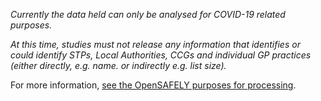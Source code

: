 *Currently the data held can only be analysed for COVID-19 related purposes.*

*At this time, studies must not release any information that identifies or could identify STPs, Local Authorities, CCGs and individual GP practices (either directly, e.g. name. or indirectly e.g. list size).*

For more information, [see the OpenSAFELY purposes for processing](https://www.england.nhs.uk/contact-us/privacy-notice/how-we-use-your-information/covid-19-response/coronavirus-covid-19-research-platform/).
